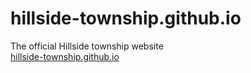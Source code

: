 # hillside-township.github.io
The official Hillside township website<br>
<a href="hillside-township.github.io">hillside-township.github.io</a>
